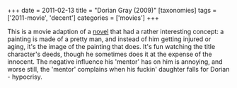+++
date = 2011-02-13
title = "Dorian Gray (2009)"
[taxonomies]
tags = ['2011-movie', 'decent']
categories = ['movies']
+++

This is a movie adaption of a [novel] that had a rather interesting
concept: a painting is made of a pretty man, and instead of him getting
injured or aging, it's the image of the painting that does. It's fun
watching the title character's deeds, though he sometimes does it at
the expense of the innocent. The negative influence his 'mentor' has
on him is annoying, and worse still, the 'mentor' complains when his
fuckin' daughter falls for Dorian - hypocrisy.

  [novel]: http://en.wikipedia.org/wiki/The_Picture_of_Dorian_Gray
